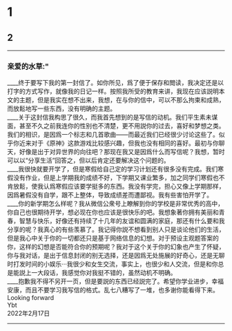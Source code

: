 # 1

## 2

***

### 亲爱的水草:"

____终于要写下我的第一封信了。如你所见，爲了便于保存和閲读，我决定还是以打字的方式写作，就像我的日记一样。按照我所受的教育来讲，我现在应该説明本文的主题，但是我实在想不出来，我想，在与你的信中，可以不那么拘束和成熟，而放鬆地写一些东西，没有明确的主题。  
____关于这封信我构思了很久，而我首先想到的是写信的动机。我们平生素未谋面，甚至不久之前我连你的性别也不清楚，更不用説你的过去，喜好和梦想之类。我们的相识，是因爲一个标志和几首歌曲——而最近我们已经很少讨论这些了。似乎你近来对于《原神》这款游戏比较感兴趣，但我也没有相同的喜好。最初与你聊天，好像是出于对异世界的向往吧？那现在我又是因爲什么而写信呢？我想，暂时可以以“分享生活”回答之，但以后肯定还要解决这个问题的。  
____我很快就要开学了，但是寒假给自己定的学习计划还有很多没有完成。我们寒假没有作业，但是上学期我的成绩不好，下学期又课业繁多，加之同学们寒假也不肯放鬆，使我认爲寒假应该要学挺多的东西。我没有学完，担心又像上学期那样，因爲暑假没有自学，跟不上整体，导致成绩差而遭鄙视。我有些害怕开学了。  
____你的新学期怎么样呢？我从微信公衆号上瞭解到你的学校是非常优秀的高中，你自己也很期待开学，想必现在你也应该是很快乐的吧。我想象著你拥有美丽和青春，智慧与快乐，好像还有持续了十几年的友谊和圆满的家庭，那还有什么要和我分享的呢？我真心的有些羡慕了。我记得你説不想看到别人只是谈论他们的生活，但是我心中关于你的一切都还只是基于网络信息的幻想。对于预设主观题答案的你，这样的幻想是否能符合你的预期呢？我对于这个关于你的幻象也产生了怀疑，你与我对话，是出于信息封闭的别无选择，还是因爲无处施展的好奇心，还是无聊时打发时间的小娱乐···我很少和女生交流，事实上，也很少和人交流，但是和你总是能説上一大段话，我感觉你对我挺不错的，虽然动机不明确。  
____抱歉我不得不另开一页，但是要説的东西已经説完了。希望你学业进步，幸福安康，而且不要学习我写信的格式。乱七八糟写了一堆，也多谢你能看得下来。Looking forward  
Ybt  
2022年2月17日
***
